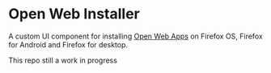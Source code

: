 Open Web Installer
==================

A custom UI component for installing [Open Web Apps](https://developer.mozilla.org/en-US/docs/Web/Apps) on Firefox OS, Firefox for Android and Firefox for desktop.

This repo still a work in progress
